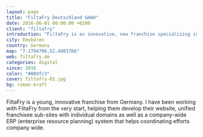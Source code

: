 ```yaml
---
layout: page
title: "FiltaFry Deutschland GmbH"
date: 2016-06-01 00:00:00 +0200
client: "filtafry"
introduction: "FiltaFry is an innovative, new franchise specializing in cooking oil and micro-filtration service for restaurants and other food establishments in Germany."
city: Emsbüren
country: Germany
map: "7.1794796,52.4083766"
web: filtafry.de
categories: digital
since: 2016
color: "#009fc3"
cover: filtafry-01.jpg
bg: roman-kraft
---
```


FiltaFry is a young, innovative franchise from Germany. I have been working with FiltaFry from the very start, helping them develop their website, unified franchisee sub-sites with individual domains as well as a company-wide ERP (enterprise resource planning) system that helps coordinating efforts company wide.
